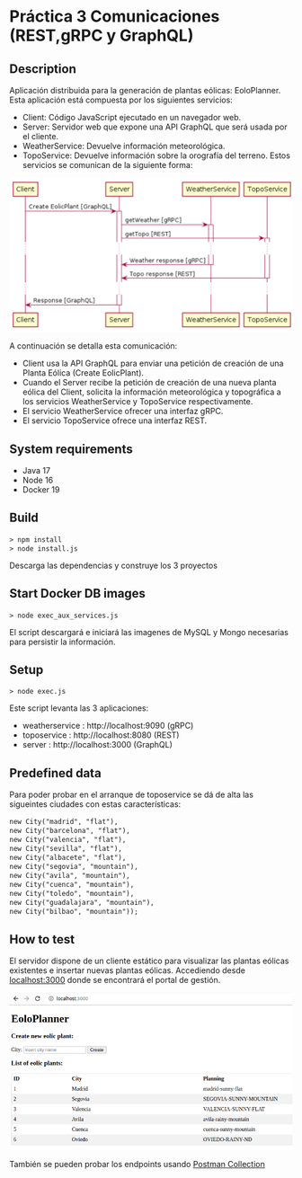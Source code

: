 # Práctica 3 Comunicaciones (REST,gRPC y GraphQL)

## Description

Aplicación distribuida para la generación de plantas eólicas: EoloPlanner.
Esta aplicación está compuesta por los siguientes servicios:
- Client: Código JavaScript ejecutado en un navegador web.
- Server: Servidor web que expone una API GraphQL que será usada por el cliente.
- WeatherService: Devuelve información meteorológica.
- TopoService: Devuelve información sobre la orografía del terreno.
Estos servicios se comunican de la siguiente forma:

![secuencia](./images/secuencia.png)

A continuación se detalla esta comunicación:
- Client usa la API GraphQL para enviar una petición de creación de una Planta Eólica (Create EolicPlant).
- Cuando el Server recibe la petición de creación de una nueva planta eólica del Client, solicita la información meteorológica y topográfica a los servicios WeatherService y TopoService respectivamente.
- El servicio WeatherService ofrecer una interfaz gRPC.
- El servicio TopoService ofrece una interfaz REST.

## System requirements

- Java 17
- Node 16
- Docker 19

## Build

    > npm install
    > node install.js

Descarga las dependencias y construye los 3 proyectos

## Start Docker DB images

    > node exec_aux_services.js

El script descargará e iniciará las imagenes de MySQL y Mongo necesarias para persistir la información.

## Setup 

    > node exec.js

Este script levanta las 3 aplicaciones:

- weatherservice : http://localhost:9090 (gRPC)
- toposervice : http://localhost:8080 (REST)
- server : http://localhost:3000 (GraphQL)

## Predefined data

Para poder probar en el arranque de toposervice se dá de alta las sigueintes ciudades con estas características:

    new City("madrid", "flat"),
    new City("barcelona", "flat"),
    new City("valencia", "flat"),
    new City("sevilla", "flat"),
    new City("albacete", "flat"),
    new City("segovia", "mountain"),
    new City("avila", "mountain"),
    new City("cuenca", "mountain"),
    new City("toledo", "mountain"),
    new City("guadalajara", "mountain"),
    new City("bilbao", "mountain"));

## How to test
 
El servidor dispone de un cliente estático para visualizar las plantas eólicas existentes e insertar nuevas plantas eólicas. Accediendo desde [localhost:3000](http://localhost:3000) donde se encontrará el portal de gestión.

![portal](./images/pantalla.png)

También se pueden probar los endpoints usando [Postman Collection](./Practica3.postman_collection.json)